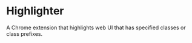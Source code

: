 # Highlighter

A Chrome extension that highlights web UI that has specified classes or class prefixes.
